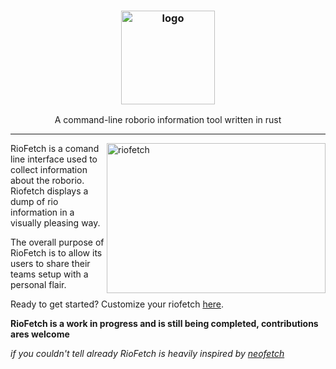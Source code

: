 <h3 align="center"><img src="https://i.imgur.com/ksmpWHy.png" alt="logo" height="150px"></h3>
<p align="center">A command-line roborio information tool written in rust </p>

***

<img src="https://i.imgur.com/GjtlfBx.png" alt="riofetch" align="right" height="240px" width="350px">

RioFetch is a comand line interface used to collect information about the roborio. Riofetch displays a dump of rio information in a visually pleasing way.

The overall purpose of RioFetch is to allow its users to share their teams setup with a personal flair.

Ready to get started? Customize your riofetch [here](https://github.com/TesDevelopment/riofetch/blob/main/Formatting.md).

**RioFetch is a work in progress and is still being completed, contributions ares welcome**

*if you couldn't tell already RioFetch is heavily inspired by [neofetch](https://github.com/dylanaraps/neofetch)*
